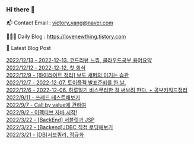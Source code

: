 ### Hi there 👋 

📬 Contact Email : victory_yang@naver.com 

👨🏻‍💻 Daily Blog : https://lovenewthing.tistory.com

🤩 Latest Blog Post

 [2022/12/13 - 2022-12-13. 코드리뷰 느낌, 클라우드공부 용어요약](https://lovenewthing.tistory.com/134) <br>
[2022/12/12 - 2022-12-12. 첫 회식](https://lovenewthing.tistory.com/133) <br>
[2022/12/9 - [하이라이트 정리] 보도 섀퍼의 이기는 습관](https://lovenewthing.tistory.com/132) <br>
[2022/12/7 - 2022-12-07. 토이플젝 발표준비를 한 날.](https://lovenewthing.tistory.com/130) <br>
[2022/12/6 - 2022-12-06. 하루일기 비스무리한 걸 써보려 한다. + 공부키워드정리](https://lovenewthing.tistory.com/129) <br>
[2022/9/11 - 쓰레드 테스트해보기](https://lovenewthing.tistory.com/126) <br>
[2022/9/7 - Call by value에 관하여](https://lovenewthing.tistory.com/125) <br>
[2022/9/2 - 이펙티브 자바 시작!](https://lovenewthing.tistory.com/124) <br>
[2022/3/22 - [BackEnd] 서블릿과 JSP](https://lovenewthing.tistory.com/119) <br>
[2022/3/22 - [Backend]JDBC 직접 로딩해보기](https://lovenewthing.tistory.com/118) <br>
[2022/3/21 - [DB]서브쿼리, 정규화](https://lovenewthing.tistory.com/117) <br>
